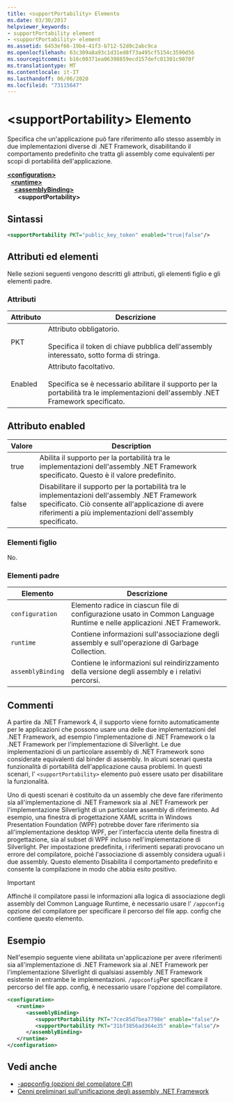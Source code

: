 ```yaml
---
title: <supportPortability> Elemento
ms.date: 03/30/2017
helpviewer_keywords:
- supportPortability element
- <supportPortability> element
ms.assetid: 6453ef66-19b4-41f3-b712-52d0c2abc9ca
ms.openlocfilehash: 63c309a8a93c1d31ed8f73a495cf5154c3590d56
ms.sourcegitcommit: b16c00371ea06398859ecd157defc81301c9070f
ms.translationtype: MT
ms.contentlocale: it-IT
ms.lasthandoff: 06/06/2020
ms.locfileid: "73115647"
---
```

# <a name="supportportability-element"></a>\<supportPortability> Elemento
Specifica che un'applicazione può fare riferimento allo stesso assembly in due implementazioni diverse di .NET Framework, disabilitando il comportamento predefinito che tratta gli assembly come equivalenti per scopi di portabilità dell'applicazione.  
  
[**\<configuration>**](../configuration-element.md)\
&nbsp;&nbsp;[**\<runtime>**](runtime-element.md)\
&nbsp;&nbsp;&nbsp;&nbsp;[**\<assemblyBinding>**](assemblybinding-element-for-runtime.md)\
&nbsp;&nbsp;&nbsp;&nbsp;&nbsp;&nbsp;**\<supportPortability>**  
  
## <a name="syntax"></a>Sintassi  
  
```xml  
<supportPortability PKT="public_key_token" enabled="true|false"/>  
```  
  
## <a name="attributes-and-elements"></a>Attributi ed elementi  

Nelle sezioni seguenti vengono descritti gli attributi, gli elementi figlio e gli elementi padre.  
  
### <a name="attributes"></a>Attributi  
  
|Attributo|Descrizione|  
|---------------|-----------------|  
|PKT|Attributo obbligatorio.<br /><br /> Specifica il token di chiave pubblica dell'assembly interessato, sotto forma di stringa.|  
|Enabled|Attributo facoltativo.<br /><br /> Specifica se è necessario abilitare il supporto per la portabilità tra le implementazioni dell'assembly .NET Framework specificato.|  
  
## <a name="enabled-attribute"></a>Attributo enabled  
  
|Valore|Description|  
|-----------|-----------------|  
|true|Abilita il supporto per la portabilità tra le implementazioni dell'assembly .NET Framework specificato. Questo è il valore predefinito.|  
|false|Disabilitare il supporto per la portabilità tra le implementazioni dell'assembly .NET Framework specificato. Ciò consente all'applicazione di avere riferimenti a più implementazioni dell'assembly specificato.|  
  
### <a name="child-elements"></a>Elementi figlio  

No.  
  
### <a name="parent-elements"></a>Elementi padre  
  
|Elemento|Descrizione|  
|-------------|-----------------|  
|`configuration`|Elemento radice in ciascun file di configurazione usato in Common Language Runtime e nelle applicazioni .NET Framework.|  
|`runtime`|Contiene informazioni sull'associazione degli assembly e sull'operazione di Garbage Collection.|  
|`assemblyBinding`|Contiene le informazioni sul reindirizzamento della versione degli assembly e i relativi percorsi.|  
  
## <a name="remarks"></a>Commenti  

A partire da .NET Framework 4, il supporto viene fornito automaticamente per le applicazioni che possono usare una delle due implementazioni del .NET Framework, ad esempio l'implementazione di .NET Framework o la .NET Framework per l'implementazione di Silverlight. Le due implementazioni di un particolare assembly di .NET Framework sono considerate equivalenti dal binder di assembly. In alcuni scenari questa funzionalità di portabilità dell'applicazione causa problemi. In questi scenari, l' `<supportPortability>` elemento può essere usato per disabilitare la funzionalità.  
  
Uno di questi scenari è costituito da un assembly che deve fare riferimento sia all'implementazione di .NET Framework sia al .NET Framework per l'implementazione Silverlight di un particolare assembly di riferimento. Ad esempio, una finestra di progettazione XAML scritta in Windows Presentation Foundation (WPF) potrebbe dover fare riferimento sia all'implementazione desktop WPF, per l'interfaccia utente della finestra di progettazione, sia al subset di WPF incluso nell'implementazione di Silverlight. Per impostazione predefinita, i riferimenti separati provocano un errore del compilatore, poiché l'associazione di assembly considera uguali i due assembly. Questo elemento Disabilita il comportamento predefinito e consente la compilazione in modo che abbia esito positivo.  
  
> [!IMPORTANT]
> Affinché il compilatore passi le informazioni alla logica di associazione degli assembly del Common Language Runtime, è necessario usare l' `/appconfig` opzione del compilatore per specificare il percorso del file app. config che contiene questo elemento.  
  
## <a name="example"></a>Esempio  

Nell'esempio seguente viene abilitata un'applicazione per avere riferimenti sia all'implementazione di .NET Framework sia al .NET Framework per l'implementazione Silverlight di qualsiasi assembly .NET Framework esistente in entrambe le implementazioni. `/appconfig`Per specificare il percorso del file app. config, è necessario usare l'opzione del compilatore.  
  
```xml  
<configuration>  
   <runtime>  
      <assemblyBinding>  
         <supportPortability PKT="7cec85d7bea7798e" enable="false"/>  
         <supportPortability PKT="31bf3856ad364e35" enable="false"/>  
      </assemblyBinding>  
   </runtime>  
</configuration>  
```  
  
## <a name="see-also"></a>Vedi anche

- [-appconfig (opzioni del compilatore C#)](../../../../csharp/language-reference/compiler-options/appconfig-compiler-option.md)
- [Cenni preliminari sull'unificazione degli assembly .NET Framework](https://docs.microsoft.com/previous-versions/dotnet/netframework-4.0/db7849ey(v=vs.100))
